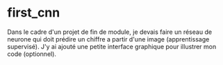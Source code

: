 # first_cnn
Dans le cadre d'un projet de fin de module, je devais faire un réseau de neurone qui doit prédire un chiffre a partir d'une image (apprentissage supervisé). J'y ai ajouté une petite interface graphique pour illustrer mon code (optionnel).
